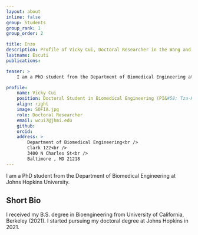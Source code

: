 ```yaml
---
layout: about
inline: false
group: Students
group_rank: 1
group_order: 2

title: Enzo
description: Profile of Vicky Cui, Doctoral Researcher in the Wang and Epidiagnsotics Group.
lastname: Escuti
publications: 

teaser: >
    I am a PhD student from the Department of Biomedical Engineering at Johns Hopkins University.

profile:
    name: Vicky Cui
    position: Doctoral Student in Biomedical Engineering (PI&#58; Tza-Huei Wang)    
    align: right
    image: SOFIA.jpg
    role: Doctoral Researcher
    email: wcui7@jhmi.edu
    github: 
    orcid: 
    address: >
        Department of Biomedical Engineering<br />
        Clark 122<br />
        3400 N Charles St<br />
        Baltimore , MD 21218
---
```


I am a PhD student from the Department of Biomedical Engineering at Johns Hopkins University.

## Short Bio

I received my B.S. degree in Bioengineering from University of California, Berkeley (2021). I started pursuing my doctoral degree at Johns Hopkins in 2021.
